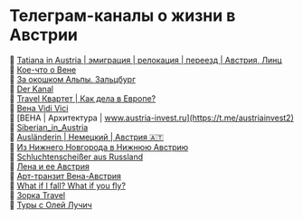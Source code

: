 # Телеграм-каналы о жизни в Австрии  
🔸 [Tatiana in Austria | эмиграция | релокация | переезд | Австрия, Линц](https://t.me/tatiana_in_austria)  
🔸 [Кое-что о Вене](https://t.me/viennastories)  
🔸 [За окошком Альпы. Зальцбург](https://t.me/SalzburgUni)  
🔸 [Der Kanal](https://t.me/austriakanal)  
🔸 [Travel Квартет | Как дела в Европе?](https://t.me/travel_quartet)  
🔸 [Вена Vidi Vici](https://t.me/ViennaVidiVici_Austria)  
🔸 [ВЕНА | Архитектура | www.austria-invest.ru](https://t.me/austriainvest2)  
🔸 [Siberian_in_Austria](https://t.me/siberian_in_austria)  
🔸 [Ausländerin | Немецкий | Австрия 🇦🇹](https://t.me/auslander_in)  
🔸 [Из Нижнего Новгорода в Нижнюю Австрию](https://t.me/from_russia_to_austria)  
🔸 [Schluchtenscheißer aus Russland](https://t.me/Schluchtenscheisser)  
🔸 [Лена и ее Австрия](https://t.me/elenaustria)  
🔸 [Арт-транзит Вена-Австрия](https://t.me/art_transit_vienna)  
🔸 [What if I fall? What if you fly?](https://t.me/wiifwiyf)  
🔸 [Зорка Travel](https://t.me/s/zorkatravel)  
🔸 [Туры с Олей Лучич](https://t.me/tours_olya_lucic)  
